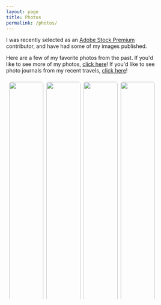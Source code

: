 ```yaml
---
layout: page
title: Photos
permalink: /photos/
---
```


<style>

#myImg {
  border-radius: 5px;
  cursor: pointer;
  transition: 0.3s;
}

#myImg:hover {opacity: 0.7;}

/* The Modal (background) */
.modal {
  display: none; /* Hidden by default */
  position: fixed; /* Stay in place */
  z-index: 1; /* Sit on top */
  padding-top: 100px; /* Location of the box */
  left: 0;
  top: 0;
  width: 100%; /* Full width */
  height: 100%; /* Full height */
  overflow: auto; /* Enable scroll if needed */
  background-color: rgb(0,0,0); /* Fallback color */
  background-color: rgba(0,0,0,0.9); /* Black w/ opacity */
}

/* Modal Content (image) */
.modal-content {
  margin: auto;
  display: block;
  width: auto;
  height: auto;
  max-width: 700px;
  max-height: 600px;
}

/* Add Animation */
.modal-content, #caption {  
  -webkit-animation-name: zoom;
  -webkit-animation-duration: 0.6s;
  animation-name: zoom;
  animation-duration: 0.6s;
}

@-webkit-keyframes zoom {
  from {-webkit-transform:scale(0)} 
  to {-webkit-transform:scale(1)}
}

@keyframes zoom {
  from {transform:scale(0)} 
  to {transform:scale(1)}
}

/* The Close Button */
.close {
  position: absolute;
  top: 15px;
  right: 35px;
  color: #f1f1f1;
  font-size: 40px;
  font-weight: bold;
  transition: 0.3s;
}

.close:hover,
.close:focus {
  color: #bbb;
  text-decoration: none;
  cursor: pointer;
}

// 100% Image Width on Smaller Screens 
@media only screen and (max-width: 700px;){
  .modal-content {
    width: auto;
  }
}

* {
  box-sizing: border-box;
}

body {
  margin: 0;
}

.header {
  text-align: center;
  padding: 32px;
}

.row {
  display: -ms-flexbox; /* IE10 */
  display: flex;
  -ms-flex-wrap: wrap; /* IE10 */
  flex-wrap: wrap;
  padding: 0 4px;
}

/* Create four equal columns that sits next to each other */
.column {
  -ms-flex: 25%; /* IE10 */
  flex: 25%;
  max-width: 25%;
  padding: 0 4px;
}

.column img {
  margin-top: 8px;
  vertical-align: middle;
  width: 100%;
}

/* Responsive layout - makes a two column-layout instead of four columns */
@media screen and (max-width: 800px) {
  .column {
    -ms-flex: 50%;
    flex: 50%;
    max-width: 50%;
  }
}

/* Responsive layout - makes the two columns stack on top of each other instead of next to each other */
@media screen and (max-width: 600px) {
  .column {
    -ms-flex: 100%;
    flex: 100%;
    max-width: 100%;
  }
}
</style>

I was recently selected as an <a href="https://stock.adobe.com/contributor/209048490/Arvind%20Krishnakumar">Adobe Stock Premium</a> contributor, and have had some of my images published.

Here are a few of my favorite photos from the past. If you'd like to see more of my photos, <a href="https://vsco.co/arvsome/images/1">click here</a>! If you'd like to see photo journals from my recent travels, <a href="https://vsco.co/arvsome/journal/p/1">click here</a>!

<div class="row"> 
  <div class="column">
    <img src="../assets/images/IMG_0002.jpg" class="myImages" id="myImg" style="width:100%">
    <img src="../assets/images/IMG_0003.jpg" class="myImages" id="myImg" style="width:100%">
    <img src="../assets/images/IMG_0004.jpg" class="myImages" id="myImg" style="width:100%">
    <img src="../assets/images/IMG_0005.jpg" class="myImages" id="myImg" style="width:100%">
    <img src="../assets/images/IMG_0006.jpg" class="myImages" id="myImg" style="width:100%">
    <img src="../assets/images/IMG_0033.jpg" class="myImages" id="myImg" style="width:100%">
    <img src="../assets/images/IMG_0057.jpg" class="myImages" id="myImg" style="width:100%">
    <img src="../assets/images/IMG_0058.jpg" class="myImages" id="myImg" style="width:100%">
    <img src="../assets/images/IMG_0059.jpg" class="myImages" id="myImg" style="width:100%">
    <img src="../assets/images/IMG_0060.jpg" class="myImages" id="myImg" style="width:100%">
    <img src="../assets/images/IMG_0063.jpg" class="myImages" id="myImg" style="width:100%">
    <img src="../assets/images/IMG_0085.jpg" class="myImages" id="myImg" style="width:100%">
    <img src="../assets/images/IMG_0086.jpg" class="myImages" id="myImg" style="width:100%">
    <img src="../assets/images/IMG_0087.jpg" class="myImages" id="myImg" style="width:100%">
    <img src="../assets/images/IMG_0088.jpg" class="myImages" id="myImg" style="width:100%">
    <img src="../assets/images/IMG_0089.jpg" class="myImages" id="myImg" style="width:100%">
    <img src="../assets/images/IMG_0091.jpg" class="myImages" id="myImg" style="width:100%">
    <img src="../assets/images/IMG_0114.jpg" class="myImages" id="myImg" style="width:100%">
    <img src="../assets/images/IMG_0116.jpg" class="myImages" id="myImg" style="width:100%">
  </div>
  <div class="column">
    <img src="../assets/images/IMG_0009.jpg" class="myImages" id="myImg" style="width:100%">
    <img src="../assets/images/IMG_0011.jpg" class="myImages" id="myImg" style="width:100%">
    <img src="../assets/images/IMG_0012.jpg" class="myImages" id="myImg" style="width:100%">
    <img src="../assets/images/IMG_0037.jpg" class="myImages" id="myImg" style="width:100%">
    <img src="../assets/images/IMG_0038.jpg" class="myImages" id="myImg" style="width:100%">
    <img src="../assets/images/IMG_0042.jpg" class="myImages" id="myImg" style="width:100%">
    <img src="../assets/images/IMG_0064.jpg" class="myImages" id="myImg" style="width:100%">
    <img src="../assets/images/IMG_0065.jpg" class="myImages" id="myImg" style="width:100%">
    <img src="../assets/images/IMG_0069.jpg" class="myImages" id="myImg" style="width:100%">
    <img src="../assets/images/IMG_0070.jpg" class="myImages" id="myImg" style="width:100%">
    <img src="../assets/images/IMG_0142.jpg" class="myImages" id="myImg" style="width:100%">
    <img src="../assets/images/IMG_0093.jpg" class="myImages" id="myImg" style="width:100%">
    <img src="../assets/images/IMG_0094.jpg" class="myImages" id="myImg" style="width:100%">
    <img src="../assets/images/IMG_0097.jpg" class="myImages" id="myImg" style="width:100%">
    <img src="../assets/images/IMG_0098.jpg" class="myImages" id="myImg" style="width:100%">
    <img src="../assets/images/IMG_0121.jpg" class="myImages" id="myImg" style="width:100%">
    <img src="../assets/images/IMG_0122.jpg" class="myImages" id="myImg" style="width:100%">
    <img src="../assets/images/IMG_0147.jpg" class="myImages" id="myImg" style="width:100%">
    <img src="../assets/images/IMG_0125.jpg" class="myImages" id="myImg" style="width:100%">
  </div>
  <div class="column">
    <img src="../assets/images/IMG_0021.jpg" class="myImages" id="myImg" style="width:100%">
    <img src="../assets/images/IMG_0044.jpg" class="myImages" id="myImg" style="width:100%">
    <img src="../assets/images/IMG_0045.jpg" class="myImages" id="myImg" style="width:100%">
    <img src="../assets/images/IMG_0047.jpg" class="myImages" id="myImg" style="width:100%">
    <img src="../assets/images/IMG_0048.jpg" class="myImages" id="myImg" style="width:100%">
    <img src="../assets/images/IMG_0071.jpg" class="myImages" id="myImg" style="width:100%">
    <img src="../assets/images/IMG_0141.jpg" class="myImages" id="myImg" style="width:100%">
    <img src="../assets/images/IMG_0055.jpg" class="myImages" id="myImg" style="width:100%">
    <img src="../assets/images/IMG_0076.jpg" class="myImages" id="myImg" style="width:100%">
    <img src="../assets/images/IMG_0077.jpg" class="myImages" id="myImg" style="width:100%">
    <img src="../assets/images/IMG_0099.jpg" class="myImages" id="myImg" style="width:100%">
    <img src="../assets/images/IMG_0145.jpg" class="myImages" id="myImg" style="width:100%">
    <img src="../assets/images/IMG_0105.jpg" class="myImages" id="myImg" style="width:100%">
    <img src="../assets/images/IMG_0127.jpg" class="myImages" id="myImg" style="width:100%">
    <img src="../assets/images/IMG_0129.jpg" class="myImages" id="myImg" style="width:100%">
    <img src="../assets/images/IMG_0111.jpg" class="myImages" id="myImg" style="width:100%">
    <img src="../assets/images/IMG_0132.jpg" class="myImages" id="myImg" style="width:100%">
    <img src="../assets/images/IMG_0133.jpg" class="myImages" id="myImg" style="width:100%">
    <img src="../assets/images/IMG_0119.jpg" class="myImages" id="myImg" style="width:100%">
    <img src="../assets/images/IMG_0118.jpg" class="myImages" id="myImg" style="width:100%">
    <img src="../assets/images/IMG_0139.jpg" class="myImages" id="myImg" style="width:100%">
  </div>
  <div class="column">
    <img src="../assets/images/IMG_0026.jpg" class="myImages" id="myImg" style="width:100%">
    <img src="../assets/images/IMG_0023.jpg" class="myImages" id="myImg" style="width:100%">
    <img src="../assets/images/IMG_0050.jpg" class="myImages" id="myImg" style="width:100%">
    <img src="../assets/images/IMG_0051.jpg" class="myImages" id="myImg" style="width:100%">
    <img src="../assets/images/IMG_0053.jpg" class="myImages" id="myImg" style="width:100%">
    <img src="../assets/images/IMG_0054.jpg" class="myImages" id="myImg" style="width:100%">
    <img src="../assets/images/IMG_0074.jpg" class="myImages" id="myImg" style="width:100%">
    <img src="../assets/images/IMG_0056.jpg" class="myImages" id="myImg" style="width:100%">
    <img src="../assets/images/IMG_0078.jpg" class="myImages" id="myImg" style="width:100%">
    <img src="../assets/images/IMG_0080.jpg" class="myImages" id="myImg" style="width:100%">
    <img src="../assets/images/IMG_0082.jpg" class="myImages" id="myImg" style="width:100%">
    <img src="../assets/images/IMG_0083.jpg" class="myImages" id="myImg" style="width:100%">
    <img src="../assets/images/IMG_0107.jpg" class="myImages" id="myImg" style="width:100%">
    <img src="../assets/images/IMG_0109.jpg" class="myImages" id="myImg" style="width:100%">
    <img src="../assets/images/IMG_0131.jpg" class="myImages" id="myImg" style="width:100%">
    <img src="../assets/images/IMG_0112.jpg" class="myImages" id="myImg" style="width:100%">
    <img src="../assets/images/IMG_0134.jpg" class="myImages" id="myImg" style="width:100%">
    <img src="../assets/images/IMG_0136.jpg" class="myImages" id="myImg" style="width:100%">
  </div>
</div>

<div id="myModal" class="modal">
  <span class="close">&times;</span>
  <img class="modal-content" id="img01">
  <!-- <div id="caption"></div> -->
</div>

<script>
var modal = document.getElementById("myModal");
var images = document.getElementsByClassName("myImages");
var modalImg = document.getElementById("img01");

var showModal = function(){
    modal.style.display = "block";
    modalImg.src = this.src;
};

for (var i = 0; i < images.length; i++) {
    images[i].addEventListener('click', showModal);
}

var span = document.getElementsByClassName("close")[0];

span.onclick = function() {
  modal.style.display = "none";
}

</script>


